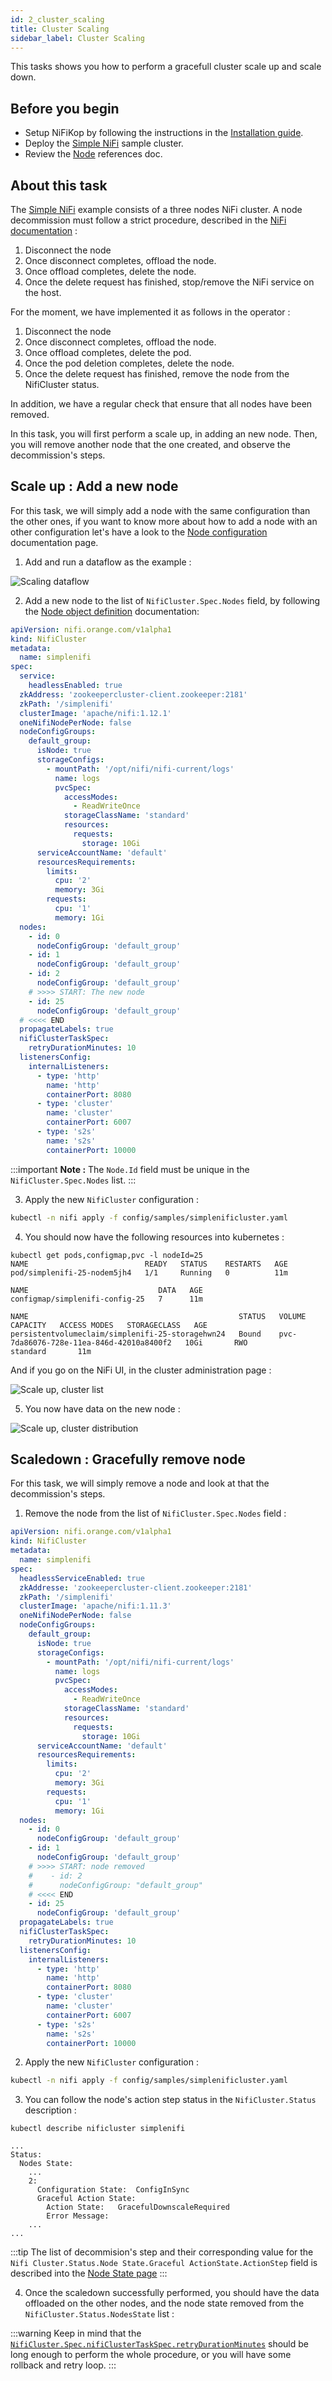 ```yaml
---
id: 2_cluster_scaling
title: Cluster Scaling
sidebar_label: Cluster Scaling
---
```


This tasks shows you how to perform a gracefull cluster scale up and scale down.

## Before you begin

- Setup NiFiKop by following the instructions in the [Installation guide](../../2_setup/1_getting_started.md).
- Deploy the [Simple NiFi](../../2_setup/1_getting_started.md#easy-way-installing-with-helm) sample cluster.
- Review the [Node](../../5_references/1_nifi_cluster/4_node.md) references doc.

## About this task

The [Simple NiFi](../../2_setup/1_getting_started.md#easy-way-installing-with-helm) example consists of a three nodes NiFi cluster.
A node decommission must follow a strict procedure, described in the [NiFi documentation](https://nifi.apache.org/docs/nifi-docs/html/administration-guide.html#decommission-nodes) :

1. Disconnect the node
2. Once disconnect completes, offload the node.
3. Once offload completes, delete the node.
4. Once the delete request has finished, stop/remove the NiFi service on the host.

For the moment, we have implemented it as follows in the operator :

1.  Disconnect the node
2.  Once disconnect completes, offload the node.
3.  Once offload completes, delete the pod.
4.  Once the pod deletion completes, delete the node.
5.  Once the delete request has finished, remove the node from the NifiCluster status.

In addition, we have a regular check that ensure that all nodes have been removed.

In this task, you will first perform a scale up, in adding an new node. Then, you will remove another node that the one created, and observe the decommission's steps.

## Scale up : Add a new node

For this task, we will simply add a node with the same configuration than the other ones, if you want to know more about how to add a node with an other configuration let's have a look to the [Node configuration](./1_nodes_configuration.md) documentation page.

1. Add and run a dataflow as the example :

![Scaling dataflow](/img/3_tasks/1_nifi_cluster/2_cluster_scaling/scaling_dataflow.png)

2. Add a new node to the list of `NifiCluster.Spec.Nodes` field, by following the [Node object definition](../../5_references/1_nifi_cluster/4_node.md) documentation:

```yaml
apiVersion: nifi.orange.com/v1alpha1
kind: NifiCluster
metadata:
  name: simplenifi
spec:
  service:
    headlessEnabled: true
  zkAddress: 'zookeepercluster-client.zookeeper:2181'
  zkPath: '/simplenifi'
  clusterImage: 'apache/nifi:1.12.1'
  oneNifiNodePerNode: false
  nodeConfigGroups:
    default_group:
      isNode: true
      storageConfigs:
        - mountPath: '/opt/nifi/nifi-current/logs'
          name: logs
          pvcSpec:
            accessModes:
              - ReadWriteOnce
            storageClassName: 'standard'
            resources:
              requests:
                storage: 10Gi
      serviceAccountName: 'default'
      resourcesRequirements:
        limits:
          cpu: '2'
          memory: 3Gi
        requests:
          cpu: '1'
          memory: 1Gi
  nodes:
    - id: 0
      nodeConfigGroup: 'default_group'
    - id: 1
      nodeConfigGroup: 'default_group'
    - id: 2
      nodeConfigGroup: 'default_group'
    # >>>> START: The new node
    - id: 25
      nodeConfigGroup: 'default_group'
  # <<<< END
  propagateLabels: true
  nifiClusterTaskSpec:
    retryDurationMinutes: 10
  listenersConfig:
    internalListeners:
      - type: 'http'
        name: 'http'
        containerPort: 8080
      - type: 'cluster'
        name: 'cluster'
        containerPort: 6007
      - type: 's2s'
        name: 's2s'
        containerPort: 10000
```

:::important
**Note :** The `Node.Id` field must be unique in the `NifiCluster.Spec.Nodes` list.
:::

3. Apply the new `NifiCluster` configuration :

```sh
kubectl -n nifi apply -f config/samples/simplenificluster.yaml
```

4. You should now have the following resources into kubernetes :

```console
kubectl get pods,configmap,pvc -l nodeId=25
NAME                          READY   STATUS    RESTARTS   AGE
pod/simplenifi-25-nodem5jh4   1/1     Running   0          11m

NAME                             DATA   AGE
configmap/simplenifi-config-25   7      11m

NAME                                               STATUS   VOLUME                                     CAPACITY   ACCESS MODES   STORAGECLASS   AGE
persistentvolumeclaim/simplenifi-25-storagehwn24   Bound    pvc-7da86076-728e-11ea-846d-42010a8400f2   10Gi       RWO            standard       11m
```

And if you go on the NiFi UI, in the cluster administration page :

![Scale up, cluster list](/img/3_tasks/1_nifi_cluster/2_cluster_scaling/scaleup_cluster_list.png)

5. You now have data on the new node :

![Scale up, cluster distribution](/img/3_tasks/1_nifi_cluster/2_cluster_scaling/scaleup_distribution.png)

## Scaledown : Gracefully remove node

For this task, we will simply remove a node and look at that the decommission's steps.

1. Remove the node from the list of `NifiCluster.Spec.Nodes` field :

```yaml
apiVersion: nifi.orange.com/v1alpha1
kind: NifiCluster
metadata:
  name: simplenifi
spec:
  headlessServiceEnabled: true
  zkAddresse: 'zookeepercluster-client.zookeeper:2181'
  zkPath: '/simplenifi'
  clusterImage: 'apache/nifi:1.11.3'
  oneNifiNodePerNode: false
  nodeConfigGroups:
    default_group:
      isNode: true
      storageConfigs:
        - mountPath: '/opt/nifi/nifi-current/logs'
          name: logs
          pvcSpec:
            accessModes:
              - ReadWriteOnce
            storageClassName: 'standard'
            resources:
              requests:
                storage: 10Gi
      serviceAccountName: 'default'
      resourcesRequirements:
        limits:
          cpu: '2'
          memory: 3Gi
        requests:
          cpu: '1'
          memory: 1Gi
  nodes:
    - id: 0
      nodeConfigGroup: 'default_group'
    - id: 1
      nodeConfigGroup: 'default_group'
    # >>>> START: node removed
    #    - id: 2
    #      nodeConfigGroup: "default_group"
    # <<<< END
    - id: 25
      nodeConfigGroup: 'default_group'
  propagateLabels: true
  nifiClusterTaskSpec:
    retryDurationMinutes: 10
  listenersConfig:
    internalListeners:
      - type: 'http'
        name: 'http'
        containerPort: 8080
      - type: 'cluster'
        name: 'cluster'
        containerPort: 6007
      - type: 's2s'
        name: 's2s'
        containerPort: 10000
```

2.  Apply the new `NifiCluster` configuration :

```sh
kubectl -n nifi apply -f config/samples/simplenificluster.yaml
```

3. You can follow the node's action step status in the `NifiCluster.Status` description :

```console
kubectl describe nificluster simplenifi

...
Status:
  Nodes State:
    ...
    2:
      Configuration State:  ConfigInSync
      Graceful Action State:
        Action State:   GracefulDownscaleRequired
        Error Message:
    ...
...
```

:::tip
The list of decommision's step and their corresponding value for the `Nifi Cluster.Status.Node State.Graceful ActionState.ActionStep` field is described into the [Node State page](../../5_references/1_nifi_cluster/5_node_state.md#actionstep)
:::

4. Once the scaledown successfully performed, you should have the data offloaded on the other nodes, and the node state removed from the `NifiCluster.Status.NodesState` list :

:::warning
Keep in mind that the [`NifiCluster.Spec.nifiClusterTaskSpec.retryDurationMinutes`](../../5_references/1_nifi_cluster/1_nifi_cluster.md#nificlustertaskspec) should be long enough to perform the whole procedure, or you will have some rollback and retry loop.
:::
